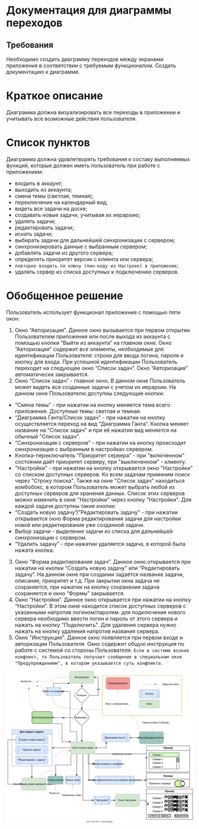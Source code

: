 # Документация для диаграммы переходов
## Требования
Необходимо создать диаграмму переходов между экранами приложения в соответствии с требуемым функционалом. Создать документацию к диаграмме.
# Краткое описание
Диаграмма должна визуализировать все переходы в приложении и учитывать все возможные действия пользователя.
# Список пунктов
Диаграмма должна удовлетворять требования к составу выполняемых функций, которые должен иметь пользователь при работе с приложением:
+	входить в аккаунт;
+	выходить из аккаунта;
+	смена темы (светлая, темная);
+	переключение на календарный вид;
+	видеть все задачи на доске;
+	создавать новые задачи, учитывая их иерархию;
+	удалять задачи;
+	редактировать задачи;
+	искать задачи;
+	выбирать задачи для дальнейшей синхронизации с сервером;
+	синхронизировать данные с выбранным сервером;
+	добавлять задачи из другого сервера;
+	определять приоритет версии с клиента или сервера;
+	`повторно входить по ключу (пин-коду из Настроек) в приложение`;
+	удалять сервер из списка доступных к подключению серверов.
# Обобщенное решение
Пользователь использует функционал приложения с помощью пяти окон:
1.	Окно “Авторизация”. Данное окно вызывается при первом открытии Пользователем приложения или после выхода из аккаунта с помощью кнопки “Выйти из аккаунта” на главном окне. Окно “Авторизация” содержит все элементы, необходимые для идентификации Пользователя: строки для ввода логина, пароля и кнопку для входа. При успешной идентификации Пользователь переходит на следующее окно “Список задач”. Окно “Авторизация” автоматически закрывается.
2.	Окно “Список задач” - главное окно. В данном окне Пользователь может видеть все созданные задачи с учетом их иерархии. На данном окне Пользователю доступны следующие кнопки:
+	“Cмена темы” - при нажатии на кнопку меняется тема всего приложения. Доступные темы: светлая и темная.
+	“Диаграмма Ганта/Список задач” - при нажатии на кнопку осуществляется переход на вид “Диаграмма Ганта”. Кнопка меняет название на "Список задач" и при её нажатии вид меняется на обычный "Список задач".
+	“Синхронизация с сервером” - при нажатии на кнопку происходит синхронизация с выбранным в настройках сервером.
+	Кнопка-переключатель "Приоритет сервера" - при "включенном" состоянии даёт приоритет серверу, при "выключенном" - клиенту.
+	"Настройки" - при нажатии на кнопку открывается окно "Настройки" со списком доступных серверов. 
Ко всем задачам применим поиск через "Строку поиска".
Также на окне "Список задач" находиться комбобокс, в котором Пользователь может выбрать любой из доступных серверов для хранения данных. Список этих серверов можно изменить в окне "Настройки" через кнопку "Настройки".
Для каждой задачи доступны такие кнопки:
+	“Создать новую задачу”/”Редактировать задачу” - при нажатии открывается окно Форма редактирования задачи для настройки новой или редактирования уже созданной задачи.
+	Выбор задачи - выделение задачи из списка для дальнейшей синхронизации с сервером.
+	“Удалить задачу” - при нажатии удаляется задача, в которой была нажата кнопка.
3.	Окно “Форма редактирования задач”. Данное окно открывается при нажатии на кнопки “Создать новую задачу” или ”Редактировать задачу”. На данном окне при создании задаётся название задачи, описание, приоритет и т.д. При закрытии окна задача не сохраняется,  при нажатии на кнопку сохранения задача сохраняется и окно “Формы” закрывается.
4.	Окно “Настройки”. Данное окно открывается при нажатии на кнопку “Настройки”. В этом окне находится список доступных серверов с указанными напротив логином/паролем.  для подключения нового сервера необходимо ввести логин и пароль от этого сервера и нажать на кнопку "Подключить". Для удаления сервера нужно нажать на кнопку удаления напротив названия сервера.
5.	Окно "Инструкция". Данное окно появляется при первом входе и авторизации Пользователя. Окно содержит общую инструкция по работе с системой со стороны Пользователя.
`Если в системе возник конфликт, то Пользователь получает сообщение в специальном окне "Предупреждением", в котором указывается суть конфликта. `

![Диаграмма переходов](Images/TransitionDiagram.svg)

